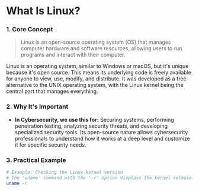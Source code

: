 # What Is Linux?

### 1. Core Concept
> Linux is an open-source operating system (OS) that manages computer hardware and software resources, allowing users to run programs and interact with their computer.

Linux is an operating system, similar to Windows or macOS, but it's unique because it's open source. This means its underlying code is freely available for anyone to view, use, modify, and distribute. It was developed as a free alternative to the UNIX operating system, with the Linux kernel being the central part that manages everything.

### 2. Why It's Important
* **In Cybersecurity, we use this for:** Securing systems, performing penetration testing, analyzing security threats, and developing specialized security tools. Its open-source nature allows cybersecurity professionals to understand how it works at a deep level and customize it for specific security needs.

### 3. Practical Example
```bash
# Example: Checking the Linux kernel version
# The 'uname' command with the '-r' option displays the kernel release.
uname -r